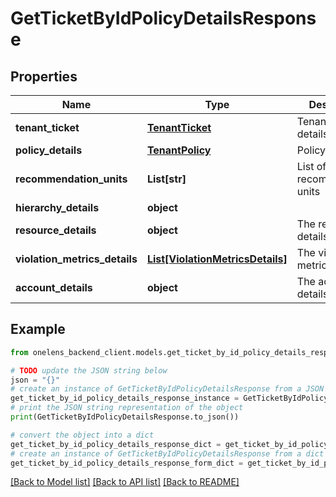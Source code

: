 # GetTicketByIdPolicyDetailsResponse


## Properties

Name | Type | Description | Notes
------------ | ------------- | ------------- | -------------
**tenant_ticket** | [**TenantTicket**](TenantTicket.md) | Tenant ticket details | 
**policy_details** | [**TenantPolicy**](TenantPolicy.md) | Policy details | 
**recommendation_units** | **List[str]** | List of recommendation units | 
**hierarchy_details** | **object** |  | [optional] 
**resource_details** | **object** | The resource details | 
**violation_metrics_details** | [**List[ViolationMetricsDetails]**](ViolationMetricsDetails.md) | The violation metrics details | 
**account_details** | **object** | The account details | 

## Example

```python
from onelens_backend_client.models.get_ticket_by_id_policy_details_response import GetTicketByIdPolicyDetailsResponse

# TODO update the JSON string below
json = "{}"
# create an instance of GetTicketByIdPolicyDetailsResponse from a JSON string
get_ticket_by_id_policy_details_response_instance = GetTicketByIdPolicyDetailsResponse.from_json(json)
# print the JSON string representation of the object
print(GetTicketByIdPolicyDetailsResponse.to_json())

# convert the object into a dict
get_ticket_by_id_policy_details_response_dict = get_ticket_by_id_policy_details_response_instance.to_dict()
# create an instance of GetTicketByIdPolicyDetailsResponse from a dict
get_ticket_by_id_policy_details_response_form_dict = get_ticket_by_id_policy_details_response.from_dict(get_ticket_by_id_policy_details_response_dict)
```
[[Back to Model list]](../README.md#documentation-for-models) [[Back to API list]](../README.md#documentation-for-api-endpoints) [[Back to README]](../README.md)


